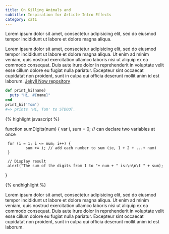 ```yaml
---
title: On Killing Animals and
subtitle: Inspiration for Article Intro Effects
category: cat1
---
```


Lorem ipsum dolor sit amet, consectetur adipisicing elit, sed do eiusmod
tempor incididunt ut labore et dolore magna aliqua.

Lorem ipsum dolor sit amet, consectetur adipisicing elit, sed do eiusmod
tempor incididunt ut labore et dolore magna aliqua. Ut enim ad minim veniam,
quis nostrud exercitation ullamco laboris nisi ut aliquip ex ea commodo
consequat. Duis aute irure dolor in reprehenderit in voluptate velit esse
cillum dolore eu fugiat nulla pariatur. Excepteur sint occaecat cupidatat non
proident, sunt in culpa qui officia deserunt mollit anim id est laborum.
[Jekyll Now repository](https://github.com/barryclark/jekyll-now)

```ruby
def print_hi(name)
  puts "Hi, #{name}"
end
print_hi('Tom')
#=> prints 'Hi, Tom' to STDOUT.
```


{% highlight javascript %}

function sumDigits(num) {
     var i, sum = 0;   // can declare two variables at once

     for (i = 1; i <= num; i++) {
             sum += i; // add each number to sum (ie, 1 + 2 + ...+ num)
     }

     // Display result
     alert("The sum of the digits from 1 to "+ num + " is:\n\n\t " + sum);
}


{% endhighlight %}

Lorem ipsum dolor sit amet, consectetur adipisicing elit, sed do eiusmod
tempor incididunt ut labore et dolore magna aliqua. Ut enim ad minim veniam,
quis nostrud exercitation ullamco laboris nisi ut aliquip ex ea commodo
consequat. Duis aute irure dolor in reprehenderit in voluptate velit esse
cillum dolore eu fugiat nulla pariatur. Excepteur sint occaecat cupidatat non
proident, sunt in culpa qui officia deserunt mollit anim id est laborum.
